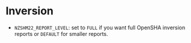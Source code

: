 # Inversion

* `NZSHM22_REPORT_LEVEL`: set to `FULL` if you want full OpenSHA inversion reports or `DEFAULT` for smaller reports.